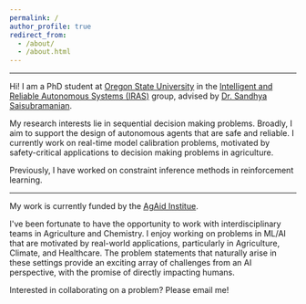 ```yaml
---
permalink: /
author_profile: true
redirect_from: 
  - /about/
  - /about.html
---
```

***

Hi! I am a PhD student at [Oregon State University](https://engineering.oregonstate.edu/EECS) in the [Intelligent and Reliable Autonomous Systems (IRAS)](https://www.sandhyasai.com/group) group, advised by [Dr. Sandhya Saisubramanian](https://www.sandhyasai.com/).

My research interests lie in sequential decision making problems. Broadly, I aim to support the design of autonomous agents that are safe and reliable. I currently work on real-time model calibration problems, motivated by safety-critical applications to decision making problems in agriculture.

Previously, I have worked on constraint inference methods in reinforcement learning. 

***

My work is currently funded by the [AgAid Institue](https://agaid.org/). 

I've been fortunate to have the opportunity to work with interdisciplinary teams in Agriculture and Chemistry. I enjoy working on problems in ML/AI that are motivated by real-world applications, particularly in Agriculture, Climate, and Healthcare. The problem statements that naturally arise in these settings provide an exciting array of challenges from an AI perspective, with the promise of directly impacting humans.

Interested in collaborating on a problem? Please email me!
